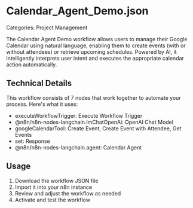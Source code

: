 # Calendar_Agent_Demo.json

Categories: Project Management

The Calendar Agent Demo workflow allows users to manage their Google Calendar using natural language, enabling them to create events (with or without attendees) or retrieve upcoming schedules. Powered by AI, it intelligently interprets user intent and executes the appropriate calendar action automatically.

## Technical Details

This workflow consists of 7 nodes that work together to automate your process. Here's what it uses:

- executeWorkflowTrigger: Execute Workflow Trigger
- @n8n/n8n-nodes-langchain.lmChatOpenAi: OpenAI Chat Model
- googleCalendarTool: Create Event, Create Event with Attendee, Get Events
- set: Response
- @n8n/n8n-nodes-langchain.agent: Calendar Agent

## Usage

1. Download the workflow JSON file
2. Import it into your n8n instance
3. Review and adjust the workflow as needed
4. Activate and test the workflow

